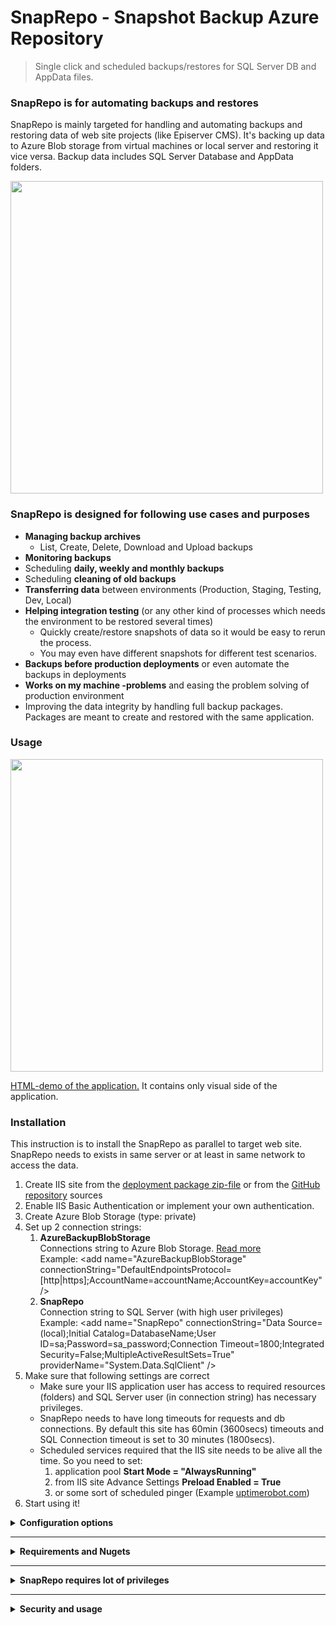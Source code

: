 <div>
  
  <h1>SnapRepo - Snapshot Backup Azure Repository</h1>

  <blockquote>Single click and scheduled backups/restores for SQL Server DB and AppData files.</blockquote>
  
  <h3>SnapRepo is for automating backups and restores</h3>
  <p>
      SnapRepo is mainly targeted for handling and automating backups and restoring data of web site projects (like Episerver CMS).
      It's backing up data to Azure Blob storage from virtual machines or local server and restoring it vice versa.
      Backup data includes SQL Server Database and AppData folders.
  </p>
  
  <p>
    <a href="https://raw.githubusercontent.com/huilaaja/SnapRepo/master/Screenshots/snaprepo-environments.png">
      <img src="https://raw.githubusercontent.com/huilaaja/SnapRepo/master/Screenshots/snaprepo-environments.png" width="500"/>
    </a>
  </p>
  
  <h3>SnapRepo is designed for following use cases and purposes</h3>
  <ul>
      <li><b>Managing backup archives</b>
          <ul><li>List, Create, Delete, Download and Upload backups</li></ul>
      </li>
      <li><b>Monitoring backups</b></li>
      <li>Scheduling <b>daily, weekly and monthly backups</b></li>
      <li>Scheduling <b>cleaning of old backups</b></li>
      <li><b>Transferring data</b> between environments (Production, Staging, Testing, Dev, Local)</li>
      <li><b>Helping integration testing</b> (or any other kind of processes which needs the environment to be restored several times)
          <ul>
              <li>Quickly create/restore snapshots of data so it would be easy to rerun the process.</li>
              <li>You may even have different snapshots for different test scenarios.</li>
          </ul>
      </li>
      <li><b>Backups before production deployments</b> or even automate the backups in deployments</li>
      <li><b>Works on my machine -problems</b> and easing the problem solving of production environment</li>
      <li>Improving the data integrity by handling full backup packages. Packages are meant to create and restored with the same application.</li>
  </ul>

  <h3>Usage</h3>
  <p>
    <a href="https://raw.githubusercontent.com/huilaaja/SnapRepo/master/Screenshots/screencapture-fullsize.png">
      <img src="https://raw.githubusercontent.com/huilaaja/SnapRepo/master/Screenshots/screencapture-fullsize.png" width="500" />
    </a>
  </p>
  <p>
    <a href="https://htmlpreview.github.io/?https://github.com/huilaaja/SnapRepo/blob/master/Screenshots/html-demo.html">HTML-demo of the application.</a> It contains only visual side of the application.
  </p>
  
  <h3>Installation</h3>
  <p>This instruction is to install the SnapRepo as parallel to target web site. 
    SnapRepo needs to exists in same server or at least in same network to access the data.</p>
  <ol>
      <li>Create IIS site from the <a href="https://raw.githubusercontent.com/huilaaja/SnapRepo/master/DeployPackage/SnapRepo.zip" target="_blank">deployment package zip-file</a> or from the <a href="https://github.com/huilaaja/SnapRepo" target="_blank">GitHub repository</a> sources</li>
      <li>Enable IIS Basic Authentication or implement your own authentication.</li>
      <li>Create Azure Blob Storage (type: private)</li>
      <li>
          Set up 2 connection strings:
          <ol>
              <li>
                  <b>AzureBackupBlobStorage</b><br/>
                  Connections string to Azure Blob Storage. <a href="https://azure.microsoft.com/en-us/documentation/articles/storage-configure-connection-string/" target="_blank">Read more</a><br/>
                  Example: &lt;add name="AzureBackupBlobStorage" connectionString="DefaultEndpointsProtocol=[http|https];AccountName=accountName;AccountKey=accountKey" /&gt;
              </li>
              <li>
                  <b>SnapRepo</b><br/>
                  Connection string to SQL Server (with high user privileges)<br/>
                  Example: &lt;add name="SnapRepo" connectionString="Data Source=(local);Initial Catalog=DatabaseName;User ID=sa;Password=sa_password;Connection Timeout=1800;Integrated Security=False;MultipleActiveResultSets=True" providerName="System.Data.SqlClient" /&gt;
              </li>
          </ol>
      </li>
      <li>Make sure that following settings are correct
          <ul>
              <li>Make sure your IIS application user has access to required resources (folders) and SQL Server user (in connection string) has necessary privileges.</li>
              <li>SnapRepo needs to have long timeouts for requests and db connections. By default this site has 60min (3600secs) timeouts and SQL Connection timeout is set to 30 minutes (1800secs).</li>
              <li>
                  Scheduled services required that the IIS site needs to be alive all the time.
                  So you need to set:
                  <ol>
                      <li>application pool <b>Start Mode = "AlwaysRunning"</b></li>
                      <li>from IIS site Advance Settings <b>Preload Enabled = True</b></li>
                      <li>or some sort of scheduled pinger (Example <a href="http://uptimerobot.com/" target="_blank">uptimerobot.com</a>)</li>
                  </ol>
              </li>
          </ul>
      </li>
      <li>Start using it!</li>
  </ol>

  <details>
    <summary>
      <b>Configuration options</b>
    </summary>
    <p>From web.config &lt;appSettings&gt; you can change the default configuration of following settings:</p>
    <ul>
        <li>Local repository path:<br/>
            &lt;add key="SnapRepo.LocalRepositoryPath" value="C:\Sites\ExampleSite\SnapRepository\"/&gt;</li>
        <li>AppData folder path:<br/>
            &lt;add key="SnapRepo.AppDataFolder" value="C:\Sites\ExampleSite\AppData" /&gt;</li>
        <li>IIS site name:<br/>
            &lt;add key="SnapRepo.IisSiteName" value="ExampleSite" /&gt;</li>
        <li>Blob storage container name:<br/>
            &lt;add key="SnapRepo.ContainerName" value="CustomBlobStorageContainerName"/&gt;</li>
        <li>Database shared folder path (for transferring database backup):<br/>
            &lt;add key="SnapRepo.DbSharedBackupFolder" value="\\ServerName\Shared\Folder\"/&gt;</li>
        <li>Disable basic authentication:<br/>
            &lt;add key="SnapRepo.UseBasicAuth" value="False" /&gt;</li>
        <li>Protect the site with IP-restrictions:<br/>
            &lt;add key="SnapRepo.AllowedIpAddresses" value="127.0.0.1, 8.8.8.8, 8.8.4.4" /&gt;</li>
        <li>Disable user group checks:<br/>
            &lt;add key="SnapRepo.CheckUserGroups" value="False"/&gt;</li>
        <li>Disable HTTPS-redirect:<br/>
            &lt;add key="SnapRepo.ForceHttps" value="False"/&gt;</li>
    </ul>
    <p>Same settings are in application:<br/><img src="https://raw.githubusercontent.com/huilaaja/SnapRepo/master/Screenshots/screencapture-settings.png" width="500" /></p>
  </details>
  
  <hr/>

  <details>
    <summary>
      <b>Requirements and Nugets</b>
    </summary>
    <p>Build with .NET Framework 4.6.1.</p>
    <h4>Depends on 4 NuGet Packages</h4>
    <ol>
      <li>WindowsAzure.Storage version="7.2.1"</li>
      <li>DotNetZip version="1.9.1.8"</li>
      <li>FluentScheduler version="5.0.0"</li>
      <li>Microsoft.Web.Administration version="7.0.0.0"</li>
    </ol>
    <!--<h4>Require SQL Server SMO DLLs <small>(these are included in project)</small></h4>
    <ol>
        <li>Microsoft.SqlServer.ConnectionInfo.dll version=13.0.0.0</li>
        <li>Microsoft.SqlServer.Management.Sdk.Sfc.dll version=13.0.0.0</li>
        <li>Microsoft.SqlServer.Smo.dll version=13.0.0.0</li>
        <li>Microsoft.SqlServer.SqlClrProvider.dll version=13.0.0.0</li>
        <li>Microsoft.SqlServer.SqlEnum.dll version=13.0.0.0</li>
    </ol>-->
  </details>
  
  <hr/>
  
  <details>
    <summary><b>SnapRepo requires lot of privileges</b></summary>
    <p>You may use SnapRepo without restore function so then read priviledges are sufficient.</p>
    <ul>
      <li>IIS application pool user needs to have write and delete access to Local Repository -folder and AppData-folder.</li>
      <li>SQL Server user needs to have sysadmin (create, restore and query databases) privileges in SQL Server</li>
    </ul>
  </details>
  
  <hr/>
  
  <details>
    <summary>
      <b>Security and usage</b>
    </summary>
    <p>By default this application uses basic authentication and check's that user belongs to one of this groups: WebAdmins, CmsAdmins, Administrators. But you can easily change authentication and use your own.</p>
    <p>With basic authentication it's recommended to use secured connection with HTTPS-protocol.</p>
    <p>It's also recommended to use IP-restrictions to restrain access from your network with IIS or implement it with URLRewrite module.</p>
  </details>


</div>

  